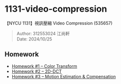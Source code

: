 # 1131-video-compression

【NYCU 1131】視訊壓縮 Video Compression (535657)

> Author: 312553024 江尚軒  
> Date: 2024/10/25

## Homework

- [Homework #1 – Color Transform](https://github.com/AndyChiangSH/1131-video-compression/tree/main/Homework/HW1)
- [Homework #2 – 2D-DCT](https://github.com/AndyChiangSH/1131-video-compression/tree/main/Homework/HW2)
- [Homework #3 – Motion Estimation & Compensation](https://github.com/AndyChiangSH/1131-video-compression/tree/main/Homework/HW3)